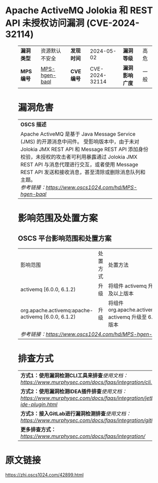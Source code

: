 # Apache ActiveMQ Jolokia 和 REST API 未授权访问漏洞 (CVE-2024-32114)
<figure class="wp-block-table">
    <table>
        <tbody>
        <tr>
            <td><strong>漏洞类型</strong></td>
            <td>资源默认不安全</td>
            <td><strong>发现时间</strong></td>
            <td>2024-05-02</td>
            <td><strong>漏洞等级</strong></td>
            <td>高危</td>
        </tr>
        <tr>
            <td><strong>MPS编号</strong></td>
            <td><a href="https://www.oscs1024.com/hd/MPS-hgen-baql">MPS-hgen-baql</a></td>
            <td><strong>CVE编号</strong></td>
            <td>CVE-2024-32114</td>
            <td><strong>漏洞影响广度</strong></td>
            <td>一般</td>
        </tr>
        </tbody>
    </table>
</figure>


<figure class="wp-block-table">
    <h1 class="wp-block-heading">漏洞危害</h1>
    <table>
        <tbody>
        <tr>
            <td><strong>OSCS 描述</strong></td>
        </tr>
        <tr>
            <td>Apache ActiveMQ 是基于 Java Message Service (JMS) 的开源消息中间件。
受影响版本中，由于未对 Jolokia JMX REST API 和 Message REST API 添加身份校验，未授权的攻击者可利用暴露通过 Jolokia JMX REST API 与消息代理进行交互，或者使用 Message REST API 发送和接收消息，甚至清除或删除消息队列和主题。<br><em>参考链接：<a
                    href="https://www.oscs1024.com/hd/MPS-hgen-baql">https://www.oscs1024.com/hd/MPS-hgen-baql</a></em>
            </td>
        </tr>
        </tbody>
    </table>
</figure>


<figure class="wp-block-table alignleft">
    <h1 class="wp-block-heading">影响范围及处置方案</h1>
    <h2 class="wp-block-heading"><strong>OSCS</strong> <strong>平台影响范围和处置方案</strong></h2>
    <table>
        <tbody>
        <tr>
            <td>影响范围</td>
            <td>处置方式</td>
            <td>处置方法</td>
        </tr>
        <tr><td rowspan="1">activemq [6.0.0, 6.1.2)</td><td>升级</td><td>将组件 activemq 升级至 6.1.2 及以上版本</td></tr><tr><td rowspan="1">org.apache.activemq:apache-activemq [6.0.0, 6.1.2)</td><td>升级</td><td>将组件 org.apache.activemq:apache-activemq 升级至 6.1.2 及以上版本</td></tr>
        <tr>
            <td colspan="3"><em>参考链接：</em><em><a
                    href="https://www.oscs1024.com/hd/MPS-hgen-baql">https://www.oscs1024.com/hd/MPS-hgen-baql</a></em></td>
        </tr>
        </tbody>
    </table>
</figure>


<figure class="wp-block-table">
    <h1 class="wp-block-heading">排查方式</h1>
    <table>
        <tbody>
        <tr>
            <td><strong>方式1：使用漏洞检测CLI工具来排查</strong><em>使用文档：<a
                    href="https://www.murphysec.com/docs/faqs/integration/cli.html">https://www.murphysec.com/docs/faqs/integration/cli.html</a></em>
            </td>
        </tr>
        <tr>
            <td><strong>方式2：使用漏洞检测IDEA插件排查</strong><em>使用文档：<a
                    href="https://www.murphysec.com/docs/faqs/integration/jetbrains-ide-plugin.html">https://www.murphysec.com/docs/faqs/integration/jetbrains-ide-plugin.html</a></em>
            </td>
        </tr>
        <tr>
            <td><strong>方式3：接入GitLab进行漏洞检测排查</strong><em>使用文档：<a
                    href="https://www.murphysec.com/docs/faqs/integration/gitlab.html">https://www.murphysec.com/docs/faqs/integration/gitlab.html</a></em>
            </td>
        </tr>
        <tr>
            <td><strong>更多排查方式：</strong><em><a
                    href="https://www.murphysec.com/docs/faqs/integration/">https://www.murphysec.com/docs/faqs/integration/</a></em>
            </td>
        </tr>
        </tbody>
    </table>
</figure>
<h1>原文链接</h1>
<p><a href="https://zhi.oscs1024.com/42899.html">https://zhi.oscs1024.com/42899.html</a></p>
